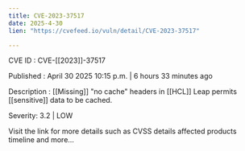 ```yaml
---
title: CVE-2023-37517
date: 2025-4-30
lien: "https://cvefeed.io/vuln/detail/CVE-2023-37517"

---
```


CVE ID : CVE-[[2023]]-37517

Published :  April 30
2025
10:15 p.m. | 6 hours
33 minutes ago

Description :  [[Missing]] "no cache" headers in  [[HCL]] Leap permits  [[sensitive]] data to be cached.

Severity: 3.2 | LOW

Visit the link for more details
such as CVSS details
affected products
timeline
and more...

